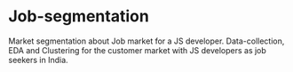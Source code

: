 # Job-segmentation
Market segmentation about Job market for a JS developer.
Data-collection, EDA and Clustering for the customer market
with JS developers as job seekers in India. 
